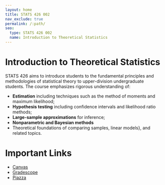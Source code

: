 ```yaml
---
layout: home
title: STATS 426 002
nav_exclude: true
permalink: /:path/
seo:
  type: STATS 426 002
  name: Introduction to Theoretical Statistics
---
```


# Introduction to Theoretical Statistics

STATS 426 aims to introduce students to the fundamental principles and methodologies of statistical theory to upper-division undergraduate students. The course emphasizes rigorous understanding of:

- **Estimation** including techniques such as the method of moments and maximum likelihood;
- **Hypothesis testing** including confidence intervals and likelihood ratio methods;
- **Large-sample approximations** for inference;
- **Nonparametric and Bayesian methods**
- Theoretical foundations of comparing samples, linear models}, and related topics.

# Important Links

- [Canvas](https://umich.instructure.com/courses/797194)
- [Gradescope](https://www.gradescope.com/courses/1094791)
- [Piazza](https://piazza.com/umich/fall2025/stats426002/home)

